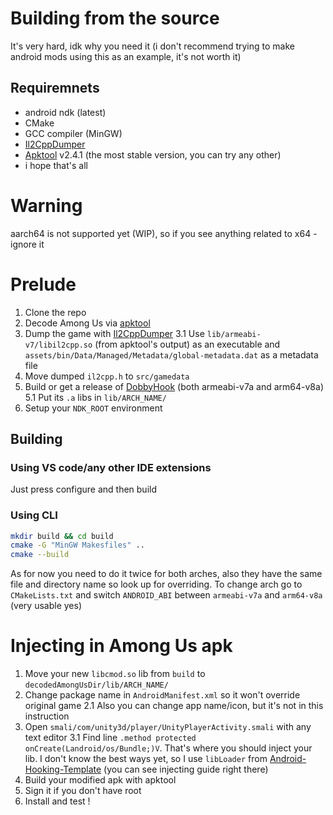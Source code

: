 # Building from the source
It's very hard, idk why you need it (i don't recommend trying to make android mods using this as an example, it's not worth it)

## Requiremnets
- android ndk (latest)
- CMake
- GCC compiler (MinGW)
- [Il2CppDumper](https://github.com/Perfare/Il2CppDumper)
- [Apktool](https://ibotpeaches.github.io/Apktool/) v2.4.1 (the most stable version, you can try any other)
- i hope that's all

# Warning
aarch64 is not supported yet (WIP), so if you see anything related to x64 - ignore it

# Prelude
1. Clone the repo
2. Decode Among Us via [apktool](https://ibotpeaches.github.io/Apktool/)
3. Dump the game with [Il2CppDumper](https://github.com/Perfare/Il2CppDumper)
3.1 Use `lib/armeabi-v7/libil2cpp.so` (from apktool's output) as an executable and `assets/bin/Data/Managed/Metadata/global-metadata.dat` as a metadata file
4. Move dumped `il2cpp.h` to `src/gamedata`
5. Build or get a release of [DobbyHook](https://github.com/jmpews/Dobby/) (both armeabi-v7a and arm64-v8a)
5.1 Put its `.a` libs in `lib/ARCH_NAME/`
6. Setup your `NDK_ROOT` environment
## Building
### Using VS code/any other IDE extensions
Just press configure and then build
### Using CLI
```sh
mkdir build && cd build
cmake -G "MinGW Makesfiles" ..
cmake --build
```
As for now you need to do it twice for both arches, also they have the same file and directory name so look up for overriding. To change arch go to `CMakeLists.txt` and switch `ANDROID_ABI` between `armeabi-v7a` and `arm64-v8a` (very usable yes)

# Injecting in Among Us apk
1. Move your new `libcmod.so` lib from `build` to `decodedAmongUsDir/lib/ARCH_NAME/`
2. Change package name in `AndroidManifest.xml` so it won't override original game
2.1 Also you can change app name/icon, but it's not in this instruction
3. Open `smali/com/unity3d/player/UnityPlayerActivity.smali` with any text editor
3.1 Find line `.method protected onCreate(Landroid/os/Bundle;)V`. That's where you should inject your lib. I don't know the best ways yet, so I use `libLoader` from [Android-Hooking-Template](https://github.com/joeyjurjens/Android-Hooking-Template/) (you can see injecting guide right there)
4. Build your modified apk with apktool
5. Sign it if you don't have root
6. Install and test !